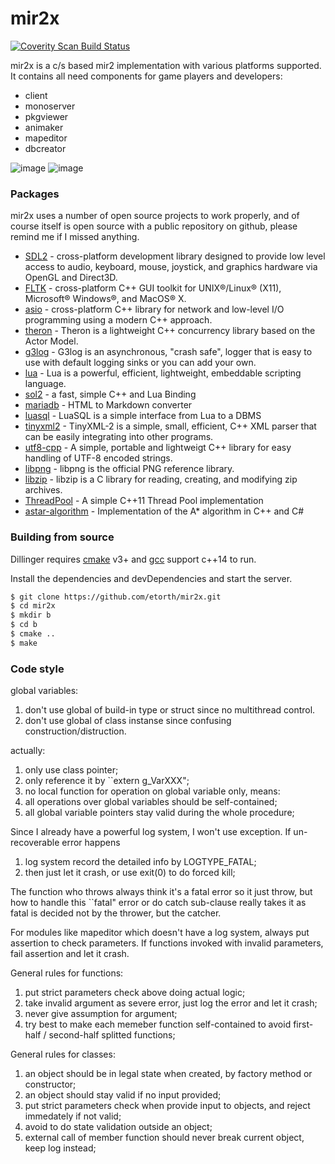 # mir2x

<a href="https://scan.coverity.com/projects/etorth-mir2x">
  <img alt="Coverity Scan Build Status"
       src="https://scan.coverity.com/projects/9270/badge.svg"/>
</a>

mir2x is a c/s based mir2 implementation with various platforms supported. It contains all need components for game players and developers:

  - client
  - monoserver
  - pkgviewer
  - animaker
  - mapeditor
  - dbcreator

![image](https://github.com/etorth/mir2x/raw/master/readme/screencapture.gif)
![image](https://github.com/etorth/mir2x/raw/master/readme/mapeditor.png)

### Packages

mir2x uses a number of open source projects to work properly, and of course itself is open source with a public repository on github, please remind me if I missed anything.

* [SDL2](https://www.libsdl.org/) - cross-platform development library designed to provide low level access to audio, keyboard, mouse, joystick, and graphics hardware via OpenGL and Direct3D.
* [FLTK](http://www.fltk.org) - cross-platform C++ GUI toolkit for UNIX®/Linux® (X11), Microsoft® Windows®, and MacOS® X.
* [asio](http://www.think-async.com/) - cross-platform C++ library for network and low-level I/O programming using a modern C++ approach.
* [theron](http://www.theron-library.com/) - Theron is a lightweight C++ concurrency library based on the Actor Model.
* [g3log](https://github.com/KjellKod/g3log) - G3log is an asynchronous, "crash safe", logger that is easy to use with default logging sinks or you can add your own.
* [lua](https://www.lua.org/) - Lua is a powerful, efficient, lightweight, embeddable scripting language.
* [sol2](https://github.com/ThePhD/sol2) - a fast, simple C++ and Lua Binding
* [mariadb](https://mariadb.org/) - HTML to Markdown converter
* [luasql](https://keplerproject.github.io/luasql/) - LuaSQL is a simple interface from Lua to a DBMS
* [tinyxml2](http://www.grinninglizard.com/tinyxml2/) - TinyXML-2 is a simple, small, efficient, C++ XML parser that can be easily integrating into other programs.
* [utf8-cpp](http://utfcpp.sourceforge.net/) - A simple, portable and lightweigt C++ library for easy handling of UTF-8 encoded strings.
* [libpng](http://www.libpng.org/pub/png/libpng.html) - libpng is the official PNG reference library.
* [libzip](https://nih.at/libzip/) - libzip is a C library for reading, creating, and modifying zip archives.
* [ThreadPool](https://github.com/progschj/ThreadPool) - A simple C++11 Thread Pool implementation
* [astar-algorithm](https://github.com/justinhj/astar-algorithm-cpp) - Implementation of the A* algorithm in C++ and C#



### Building from source

Dillinger requires [cmake](https://cmake.org/) v3+ and [gcc](https://gcc.gnu.org/) support c++14 to run.

Install the dependencies and devDependencies and start the server.

```sh
$ git clone https://github.com/etorth/mir2x.git
$ cd mir2x
$ mkdir b
$ cd b 
$ cmake ..
$ make
```

### Code style

global variables:

1. don't use global of build-in type or struct since no multithread control.
2. don't use global of class instanse since confusing construction/distruction.

actually:

1. only use class pointer;
2. only reference it by ``extern g_VarXXX";
3. no local function for operation on global variable only, means:
4. all operations over global variables should be self-contained;
5. all global variable pointers stay valid during the whole procedure;

Since I already have a powerful log system, I won't use exception. If un-recoverable error happens

1. log system record the detailed info by LOGTYPE_FATAL;
2. then just let it crash, or use exit(0) to do forced kill;

The function who throws always think it's a fatal error so it just throw, but how to handle this ``fatal" error or do catch sub-clause really takes it as fatal is decided not by the thrower, but the catcher.

For modules like mapeditor which doesn't have a log system, always put assertion to check parameters. If functions invoked with invalid parameters, fail assertion and let it crash.

General rules for functions:

1. put strict parameters check above doing actual logic;
2. take invalid argument as severe error, just log the error and let it crash;
3. never give assumption for argument;
4. try best to make each memeber function self-contained to avoid first-half / second-half splitted functions;

General rules for classes:

1. an object should be in legal state when created, by factory method or constructor;
2. an object should stay valid if no input provided;
3. put strict parameters check when provide input to objects, and reject immedately if not valid;
4. avoid to do state validation outside an object;
5. external call of member function should never break current object, keep log instead;
